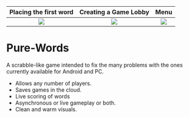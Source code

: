 |   Placing the first word        | Creating a Game Lobby | Menu |
|:-------------------------:|:-------------------------:|:-: |
|![](https://github.com/user-attachments/assets/effe20c5-a4ed-42db-a33a-97b6b95653df)  |  ![](https://github.com/user-attachments/assets/143078dd-c2a0-484d-bdb8-ef7c7c332040)| ![](https://github.com/user-attachments/assets/d2ba2776-3c60-48ae-8a62-44b8fefc038e) |



# Pure-Words
A scrabble-like game intended to fix the many problems with the ones currently available for Android and PC.

- Allows any number of players.
- Saves games in the cloud.
- Live scoring of words
- Asynchronous or live gameplay or both.
- Clean and warm visuals.
